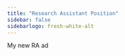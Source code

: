 ```yaml
---
title: "Research Assistant Position"
sidebar: false
sidebarlogo: fresh-white-alt
---
```


My new RA ad